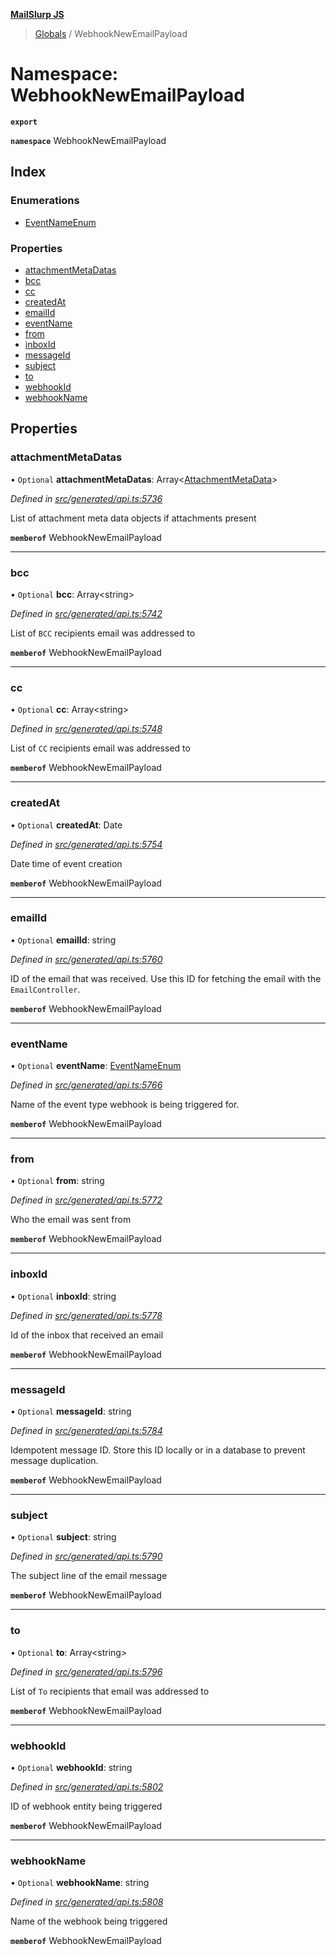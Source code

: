 **[MailSlurp JS](../README.md)**

> [Globals](../README.md) / WebhookNewEmailPayload

# Namespace: WebhookNewEmailPayload

**`export`** 

**`namespace`** WebhookNewEmailPayload

## Index

### Enumerations

* [EventNameEnum](../enums/webhooknewemailpayload.eventnameenum.md)

### Properties

* [attachmentMetaDatas](webhooknewemailpayload.md#attachmentmetadatas)
* [bcc](webhooknewemailpayload.md#bcc)
* [cc](webhooknewemailpayload.md#cc)
* [createdAt](webhooknewemailpayload.md#createdat)
* [emailId](webhooknewemailpayload.md#emailid)
* [eventName](webhooknewemailpayload.md#eventname)
* [from](webhooknewemailpayload.md#from)
* [inboxId](webhooknewemailpayload.md#inboxid)
* [messageId](webhooknewemailpayload.md#messageid)
* [subject](webhooknewemailpayload.md#subject)
* [to](webhooknewemailpayload.md#to)
* [webhookId](webhooknewemailpayload.md#webhookid)
* [webhookName](webhooknewemailpayload.md#webhookname)

## Properties

### attachmentMetaDatas

• `Optional` **attachmentMetaDatas**: Array\<[AttachmentMetaData](../interfaces/attachmentmetadata.md)>

*Defined in [src/generated/api.ts:5736](https://github.com/mailslurp/mailslurp-client/blob/e4d4355/src/generated/api.ts#L5736)*

List of attachment meta data objects if attachments present

**`memberof`** WebhookNewEmailPayload

___

### bcc

• `Optional` **bcc**: Array\<string>

*Defined in [src/generated/api.ts:5742](https://github.com/mailslurp/mailslurp-client/blob/e4d4355/src/generated/api.ts#L5742)*

List of `BCC` recipients email was addressed to

**`memberof`** WebhookNewEmailPayload

___

### cc

• `Optional` **cc**: Array\<string>

*Defined in [src/generated/api.ts:5748](https://github.com/mailslurp/mailslurp-client/blob/e4d4355/src/generated/api.ts#L5748)*

List of `CC` recipients email was addressed to

**`memberof`** WebhookNewEmailPayload

___

### createdAt

• `Optional` **createdAt**: Date

*Defined in [src/generated/api.ts:5754](https://github.com/mailslurp/mailslurp-client/blob/e4d4355/src/generated/api.ts#L5754)*

Date time of event creation

**`memberof`** WebhookNewEmailPayload

___

### emailId

• `Optional` **emailId**: string

*Defined in [src/generated/api.ts:5760](https://github.com/mailslurp/mailslurp-client/blob/e4d4355/src/generated/api.ts#L5760)*

ID of the email that was received. Use this ID for fetching the email with the `EmailController`.

**`memberof`** WebhookNewEmailPayload

___

### eventName

• `Optional` **eventName**: [EventNameEnum](../enums/webhooknewemailpayload.eventnameenum.md)

*Defined in [src/generated/api.ts:5766](https://github.com/mailslurp/mailslurp-client/blob/e4d4355/src/generated/api.ts#L5766)*

Name of the event type webhook is being triggered for.

**`memberof`** WebhookNewEmailPayload

___

### from

• `Optional` **from**: string

*Defined in [src/generated/api.ts:5772](https://github.com/mailslurp/mailslurp-client/blob/e4d4355/src/generated/api.ts#L5772)*

Who the email was sent from

**`memberof`** WebhookNewEmailPayload

___

### inboxId

• `Optional` **inboxId**: string

*Defined in [src/generated/api.ts:5778](https://github.com/mailslurp/mailslurp-client/blob/e4d4355/src/generated/api.ts#L5778)*

Id of the inbox that received an email

**`memberof`** WebhookNewEmailPayload

___

### messageId

• `Optional` **messageId**: string

*Defined in [src/generated/api.ts:5784](https://github.com/mailslurp/mailslurp-client/blob/e4d4355/src/generated/api.ts#L5784)*

Idempotent message ID. Store this ID locally or in a database to prevent message duplication.

**`memberof`** WebhookNewEmailPayload

___

### subject

• `Optional` **subject**: string

*Defined in [src/generated/api.ts:5790](https://github.com/mailslurp/mailslurp-client/blob/e4d4355/src/generated/api.ts#L5790)*

The subject line of the email message

**`memberof`** WebhookNewEmailPayload

___

### to

• `Optional` **to**: Array\<string>

*Defined in [src/generated/api.ts:5796](https://github.com/mailslurp/mailslurp-client/blob/e4d4355/src/generated/api.ts#L5796)*

List of `To` recipients that email was addressed to

**`memberof`** WebhookNewEmailPayload

___

### webhookId

• `Optional` **webhookId**: string

*Defined in [src/generated/api.ts:5802](https://github.com/mailslurp/mailslurp-client/blob/e4d4355/src/generated/api.ts#L5802)*

ID of webhook entity being triggered

**`memberof`** WebhookNewEmailPayload

___

### webhookName

• `Optional` **webhookName**: string

*Defined in [src/generated/api.ts:5808](https://github.com/mailslurp/mailslurp-client/blob/e4d4355/src/generated/api.ts#L5808)*

Name of the webhook being triggered

**`memberof`** WebhookNewEmailPayload
